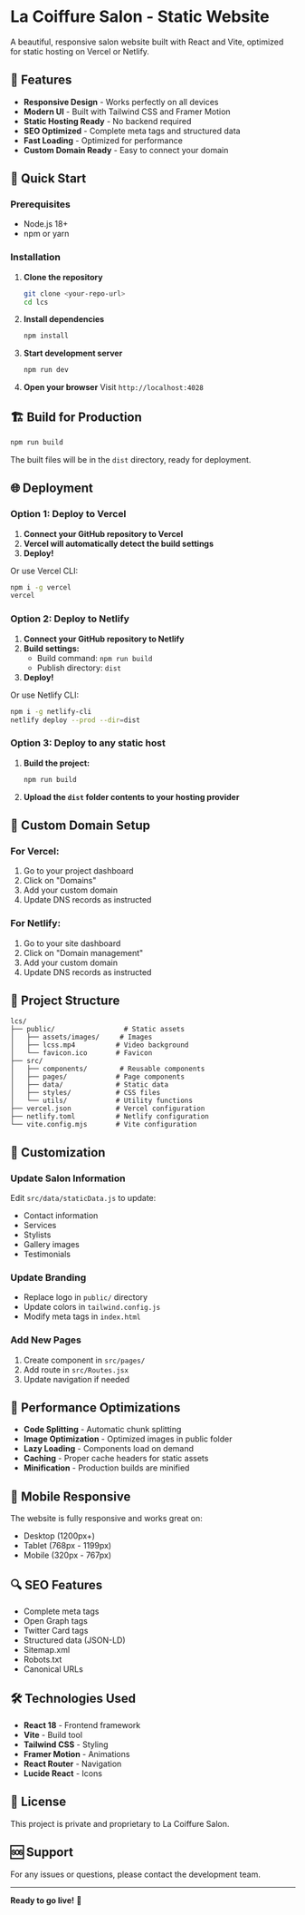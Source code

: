 # La Coiffure Salon - Static Website

A beautiful, responsive salon website built with React and Vite, optimized for static hosting on Vercel or Netlify.

## 🌟 Features

- **Responsive Design** - Works perfectly on all devices
- **Modern UI** - Built with Tailwind CSS and Framer Motion
- **Static Hosting Ready** - No backend required
- **SEO Optimized** - Complete meta tags and structured data
- **Fast Loading** - Optimized for performance
- **Custom Domain Ready** - Easy to connect your domain

## 🚀 Quick Start

### Prerequisites
- Node.js 18+ 
- npm or yarn

### Installation

1. **Clone the repository**
   ```bash
   git clone <your-repo-url>
   cd lcs
   ```

2. **Install dependencies**
   ```bash
   npm install
   ```

3. **Start development server**
   ```bash
   npm run dev
   ```

4. **Open your browser**
   Visit `http://localhost:4028`

## 🏗️ Build for Production

```bash
npm run build
```

The built files will be in the `dist` directory, ready for deployment.

## 🌐 Deployment

### Option 1: Deploy to Vercel

1. **Connect your GitHub repository to Vercel**
2. **Vercel will automatically detect the build settings**
3. **Deploy!**

Or use Vercel CLI:
```bash
npm i -g vercel
vercel
```

### Option 2: Deploy to Netlify

1. **Connect your GitHub repository to Netlify**
2. **Build settings:**
   - Build command: `npm run build`
   - Publish directory: `dist`
3. **Deploy!**

Or use Netlify CLI:
```bash
npm i -g netlify-cli
netlify deploy --prod --dir=dist
```

### Option 3: Deploy to any static host

1. **Build the project:**
   ```bash
   npm run build
   ```

2. **Upload the `dist` folder contents to your hosting provider**

## 🔧 Custom Domain Setup

### For Vercel:
1. Go to your project dashboard
2. Click on "Domains"
3. Add your custom domain
4. Update DNS records as instructed

### For Netlify:
1. Go to your site dashboard
2. Click on "Domain management"
3. Add your custom domain
4. Update DNS records as instructed

## 📁 Project Structure

```
lcs/
├── public/                 # Static assets
│   ├── assets/images/     # Images
│   ├── lcss.mp4          # Video background
│   └── favicon.ico       # Favicon
├── src/
│   ├── components/        # Reusable components
│   ├── pages/            # Page components
│   ├── data/             # Static data
│   ├── styles/           # CSS files
│   └── utils/            # Utility functions
├── vercel.json           # Vercel configuration
├── netlify.toml          # Netlify configuration
└── vite.config.mjs       # Vite configuration
```

## 🎨 Customization

### Update Salon Information
Edit `src/data/staticData.js` to update:
- Contact information
- Services
- Stylists
- Gallery images
- Testimonials

### Update Branding
- Replace logo in `public/` directory
- Update colors in `tailwind.config.js`
- Modify meta tags in `index.html`

### Add New Pages
1. Create component in `src/pages/`
2. Add route in `src/Routes.jsx`
3. Update navigation if needed

## 🚀 Performance Optimizations

- **Code Splitting** - Automatic chunk splitting
- **Image Optimization** - Optimized images in public folder
- **Lazy Loading** - Components load on demand
- **Caching** - Proper cache headers for static assets
- **Minification** - Production builds are minified

## 📱 Mobile Responsive

The website is fully responsive and works great on:
- Desktop (1200px+)
- Tablet (768px - 1199px)
- Mobile (320px - 767px)

## 🔍 SEO Features

- Complete meta tags
- Open Graph tags
- Twitter Card tags
- Structured data (JSON-LD)
- Sitemap.xml
- Robots.txt
- Canonical URLs

## 🛠️ Technologies Used

- **React 18** - Frontend framework
- **Vite** - Build tool
- **Tailwind CSS** - Styling
- **Framer Motion** - Animations
- **React Router** - Navigation
- **Lucide React** - Icons

## 📄 License

This project is private and proprietary to La Coiffure Salon.

## 🆘 Support

For any issues or questions, please contact the development team.

---

**Ready to go live!** 🎉
